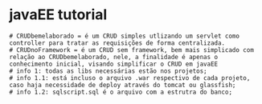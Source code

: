 # javaEE tutorial


    # CRUDbemelaborado = é um CRUD simples utlizando um servlet como controller para tratar as requisições de forma centralizada. 
    # CRUDnoFramework = é um CRUD sem framework, bem mais simplicado com relação ao CRUDbemelaborado, nele, a finalidade é apenas o conhecimento inicial, visando simplificar o CRUD em javaEE	 	
    # info 1: todas as libs necessárias estão nos projetos; 
    # info 1.1: está incluso o arquivo .war respectivo de cada projeto, caso haja necessidade de deploy através do tomcat ou glassfish;
    # info 1.2: sqlscript.sql é o arquivo com a estrutra do banco;
